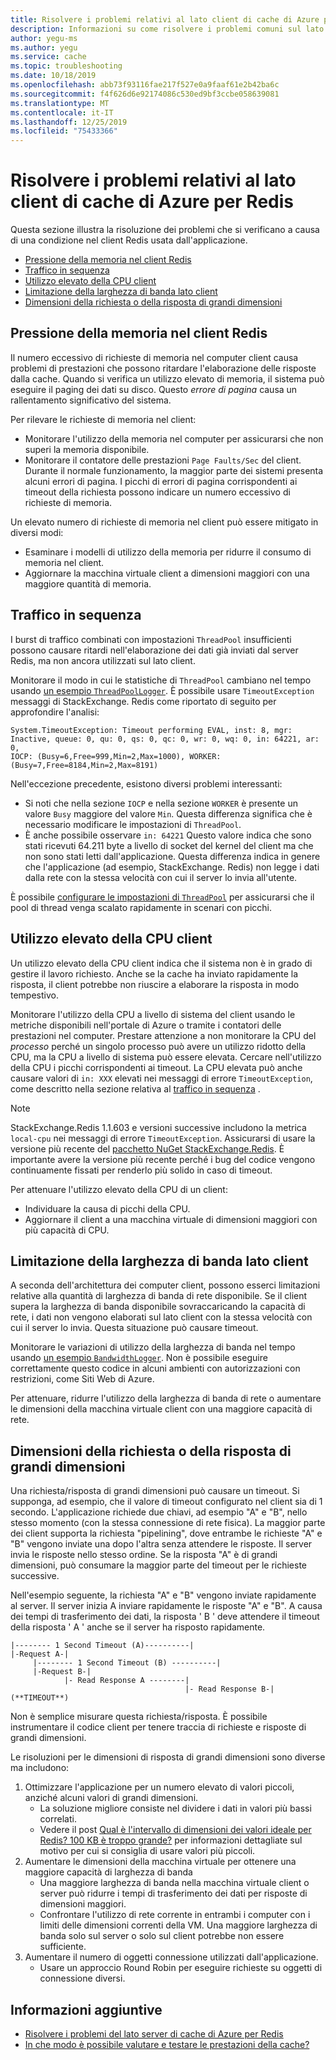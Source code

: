 ```yaml
---
title: Risolvere i problemi relativi al lato client di cache di Azure per Redis
description: Informazioni su come risolvere i problemi comuni sul lato client con cache di Azure per Redis, ad esempio l'utilizzo elevato di memoria del client Redis, il traffico in sequenza, la CPU elevata, la larghezza di banda limitata, le richieste di grandi dimensioni o le dimensioni
author: yegu-ms
ms.author: yegu
ms.service: cache
ms.topic: troubleshooting
ms.date: 10/18/2019
ms.openlocfilehash: abb73f93116fae217f527e0a9faaf61e2b42ba6c
ms.sourcegitcommit: f4f626d6e92174086c530ed9bf3ccbe058639081
ms.translationtype: MT
ms.contentlocale: it-IT
ms.lasthandoff: 12/25/2019
ms.locfileid: "75433366"
---
```

# <a name="troubleshoot-azure-cache-for-redis-client-side-issues"></a>Risolvere i problemi relativi al lato client di cache di Azure per Redis

Questa sezione illustra la risoluzione dei problemi che si verificano a causa di una condizione nel client Redis usata dall'applicazione.

- [Pressione della memoria nel client Redis](#memory-pressure-on-redis-client)
- [Traffico in sequenza](#traffic-burst)
- [Utilizzo elevato della CPU client](#high-client-cpu-usage)
- [Limitazione della larghezza di banda lato client](#client-side-bandwidth-limitation)
- [Dimensioni della richiesta o della risposta di grandi dimensioni](#large-request-or-response-size)

## <a name="memory-pressure-on-redis-client"></a>Pressione della memoria nel client Redis

Il numero eccessivo di richieste di memoria nel computer client causa problemi di prestazioni che possono ritardare l'elaborazione delle risposte dalla cache. Quando si verifica un utilizzo elevato di memoria, il sistema può eseguire il paging dei dati su disco. Questo _errore di pagina_ causa un rallentamento significativo del sistema.

Per rilevare le richieste di memoria nel client:

- Monitorare l'utilizzo della memoria nel computer per assicurarsi che non superi la memoria disponibile.
- Monitorare il contatore delle prestazioni `Page Faults/Sec` del client. Durante il normale funzionamento, la maggior parte dei sistemi presenta alcuni errori di pagina. I picchi di errori di pagina corrispondenti ai timeout della richiesta possono indicare un numero eccessivo di richieste di memoria.

Un elevato numero di richieste di memoria nel client può essere mitigato in diversi modi:

- Esaminare i modelli di utilizzo della memoria per ridurre il consumo di memoria nel client.
- Aggiornare la macchina virtuale client a dimensioni maggiori con una maggiore quantità di memoria.

## <a name="traffic-burst"></a>Traffico in sequenza

I burst di traffico combinati con impostazioni `ThreadPool` insufficienti possono causare ritardi nell'elaborazione dei dati già inviati dal server Redis, ma non ancora utilizzati sul lato client.

Monitorare il modo in cui le statistiche di `ThreadPool` cambiano nel tempo usando [un esempio `ThreadPoolLogger`](https://github.com/JonCole/SampleCode/blob/master/ThreadPoolMonitor/ThreadPoolLogger.cs). È possibile usare `TimeoutException` messaggi di StackExchange. Redis come riportato di seguito per approfondire l'analisi:

    System.TimeoutException: Timeout performing EVAL, inst: 8, mgr: Inactive, queue: 0, qu: 0, qs: 0, qc: 0, wr: 0, wq: 0, in: 64221, ar: 0,
    IOCP: (Busy=6,Free=999,Min=2,Max=1000), WORKER: (Busy=7,Free=8184,Min=2,Max=8191)

Nell'eccezione precedente, esistono diversi problemi interessanti:

- Si noti che nella sezione `IOCP` e nella sezione `WORKER` è presente un valore `Busy` maggiore del valore `Min`. Questa differenza significa che è necessario modificare le impostazioni di `ThreadPool`.
- È anche possibile osservare `in: 64221` Questo valore indica che sono stati ricevuti 64.211 byte a livello di socket del kernel del client ma che non sono stati letti dall'applicazione. Questa differenza indica in genere che l'applicazione (ad esempio, StackExchange. Redis) non legge i dati dalla rete con la stessa velocità con cui il server lo invia all'utente.

È possibile [configurare le impostazioni di `ThreadPool`](https://gist.github.com/JonCole/e65411214030f0d823cb) per assicurarsi che il pool di thread venga scalato rapidamente in scenari con picchi.

## <a name="high-client-cpu-usage"></a>Utilizzo elevato della CPU client

Un utilizzo elevato della CPU client indica che il sistema non è in grado di gestire il lavoro richiesto. Anche se la cache ha inviato rapidamente la risposta, il client potrebbe non riuscire a elaborare la risposta in modo tempestivo.

Monitorare l'utilizzo della CPU a livello di sistema del client usando le metriche disponibili nell'portale di Azure o tramite i contatori delle prestazioni nel computer. Prestare attenzione a non monitorare la CPU del *processo* perché un singolo processo può avere un utilizzo ridotto della CPU, ma la CPU a livello di sistema può essere elevata. Cercare nell'utilizzo della CPU i picchi corrispondenti ai timeout. La CPU elevata può anche causare valori di `in: XXX` elevati nei messaggi di errore `TimeoutException`, come descritto nella sezione relativa al [traffico in sequenza](#traffic-burst) .

> [!NOTE]
> StackExchange.Redis 1.1.603 e versioni successive includono la metrica `local-cpu` nei messaggi di errore `TimeoutException`. Assicurarsi di usare la versione più recente del [pacchetto NuGet StackExchange.Redis](https://www.nuget.org/packages/StackExchange.Redis/). È importante avere la versione più recente perché i bug del codice vengono continuamente fissati per renderlo più solido in caso di timeout.
>

Per attenuare l'utilizzo elevato della CPU di un client:

- Individuare la causa di picchi della CPU.
- Aggiornare il client a una macchina virtuale di dimensioni maggiori con più capacità di CPU.

## <a name="client-side-bandwidth-limitation"></a>Limitazione della larghezza di banda lato client

A seconda dell'architettura dei computer client, possono esserci limitazioni relative alla quantità di larghezza di banda di rete disponibile. Se il client supera la larghezza di banda disponibile sovraccaricando la capacità di rete, i dati non vengono elaborati sul lato client con la stessa velocità con cui il server lo invia. Questa situazione può causare timeout.

Monitorare le variazioni di utilizzo della larghezza di banda nel tempo usando [un esempio `BandwidthLogger`](https://github.com/JonCole/SampleCode/blob/master/BandWidthMonitor/BandwidthLogger.cs). Non è possibile eseguire correttamente questo codice in alcuni ambienti con autorizzazioni con restrizioni, come Siti Web di Azure.

Per attenuare, ridurre l'utilizzo della larghezza di banda di rete o aumentare le dimensioni della macchina virtuale client con una maggiore capacità di rete.

## <a name="large-request-or-response-size"></a>Dimensioni della richiesta o della risposta di grandi dimensioni

Una richiesta/risposta di grandi dimensioni può causare un timeout. Si supponga, ad esempio, che il valore di timeout configurato nel client sia di 1 secondo. L'applicazione richiede due chiavi, ad esempio "A" e "B", nello stesso momento (con la stessa connessione di rete fisica). La maggior parte dei client supporta la richiesta "pipelining", dove entrambe le richieste "A" e "B" vengono inviate una dopo l'altra senza attendere le risposte. Il server invia le risposte nello stesso ordine. Se la risposta "A" è di grandi dimensioni, può consumare la maggior parte del timeout per le richieste successive.

Nell'esempio seguente, la richiesta "A" e "B" vengono inviate rapidamente al server. Il server inizia A inviare rapidamente le risposte "A" e "B". A causa dei tempi di trasferimento dei dati, la risposta ' B ' deve attendere il timeout della risposta ' A ' anche se il server ha risposto rapidamente.

    |-------- 1 Second Timeout (A)----------|
    |-Request A-|
         |-------- 1 Second Timeout (B) ----------|
         |-Request B-|
                |- Read Response A --------|
                                           |- Read Response B-| (**TIMEOUT**)

Non è semplice misurare questa richiesta/risposta. È possibile instrumentare il codice client per tenere traccia di richieste e risposte di grandi dimensioni.

Le risoluzioni per le dimensioni di risposta di grandi dimensioni sono diverse ma includono:

1. Ottimizzare l'applicazione per un numero elevato di valori piccoli, anziché alcuni valori di grandi dimensioni.
    - La soluzione migliore consiste nel dividere i dati in valori più bassi correlati.
    - Vedere il post [Qual è l'intervallo di dimensioni dei valori ideale per Redis? 100 KB è troppo grande?](https://groups.google.com/forum/#!searchin/redis-db/size/redis-db/n7aa2A4DZDs/3OeEPHSQBAAJ) per informazioni dettagliate sul motivo per cui si consiglia di usare valori più piccoli.
1. Aumentare le dimensioni della macchina virtuale per ottenere una maggiore capacità di larghezza di banda
    - Una maggiore larghezza di banda nella macchina virtuale client o server può ridurre i tempi di trasferimento dei dati per risposte di dimensioni maggiori.
    - Confrontare l'utilizzo di rete corrente in entrambi i computer con i limiti delle dimensioni correnti della VM. Una maggiore larghezza di banda solo sul server o solo sul client potrebbe non essere sufficiente.
1. Aumentare il numero di oggetti connessione utilizzati dall'applicazione.
    - Usare un approccio Round Robin per eseguire richieste su oggetti di connessione diversi.

## <a name="additional-information"></a>Informazioni aggiuntive

- [Risolvere i problemi del lato server di cache di Azure per Redis](cache-troubleshoot-server.md)
- [In che modo è possibile valutare e testare le prestazioni della cache?](cache-faq.md#how-can-i-benchmark-and-test-the-performance-of-my-cache)
